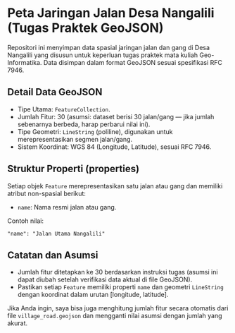 # Peta Jaringan Jalan Desa Nangalili (Tugas Praktek GeoJSON)

Repositori ini menyimpan data spasial jaringan jalan dan gang di Desa Nangalili yang disusun untuk keperluan tugas praktek mata kuliah Geo-Informatika. Data disimpan dalam format GeoJSON sesuai spesifikasi RFC 7946.

## Detail Data GeoJSON

- Tipe Utama: `FeatureCollection`.
- Jumlah Fitur: 30 (asumsi: dataset berisi 30 jalan/gang — jika jumlah sebenarnya berbeda, harap perbarui nilai ini).
- Tipe Geometri: `LineString` (poliline), digunakan untuk merepresentasikan segmen jalan/gang.
- Sistem Koordinat: WGS 84 (Longitude, Latitude), sesuai RFC 7946.

## Struktur Properti (properties)

Setiap objek `Feature` merepresentasikan satu jalan atau gang dan memiliki atribut non-spasial berikut:

- `name`: Nama resmi jalan atau gang.

Contoh nilai:

```
"name": "Jalan Utama Nangalili"
```

## Catatan dan Asumsi

- Jumlah fitur ditetapkan ke 30 berdasarkan instruksi tugas (asumsi ini dapat diubah setelah verifikasi data aktual di file GeoJSON).
- Pastikan setiap `Feature` memiliki properti `name` dan geometri `LineString` dengan koordinat dalam urutan [longitude, latitude].

Jika Anda ingin, saya bisa juga menghitung jumlah fitur secara otomatis dari file `village_road.geojson` dan mengganti nilai asumsi dengan jumlah yang akurat.

